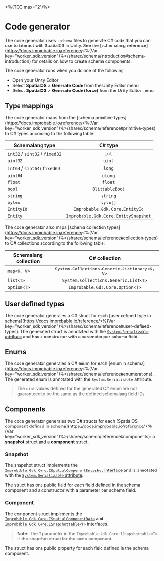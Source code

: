 <%(TOC max="2")%>

# Code generator

The code generator uses `.schema` files to generate C# code that you can use to interact with SpatialOS in Unity. See the [schemalang reference](https://docs.improbable.io/reference/<%(Var key="worker_sdk_version")%>/shared/schema/introduction#schema-introduction) for details on how to create schema components.

The code generator runs when you do one of the following:

* Open your Unity Editor
* Select **SpatialOS** > **Generate Code** from the Unity Editor menu
* Select **SpatialOS** > **Generate Code (force)** from the Unity Editor menu

## Type mappings

The code generator maps from the [schema primitive types](https://docs.improbable.io/reference/<%(Var key="worker_sdk_version")%>/shared/schema/reference#primitive-types) to C# types according to the following table:

| Schemalang type                | C# type      |
| ------------------------------ | :---------------------: |
| `int32` / `sint32` / `fixed32` | `int`                   |
| `uint32`                       | `uint`                  |
| `int64` / `sint64`/ `fixed64`  | `long`                  |
| `uint64`                       | `ulong`                 |
| `float`                        | `float`                 |
| `bool`                         | `BlittableBool`         |
| `string`                       | `string`                |
| `bytes`                        | `byte[]`                |
| `EntityId`                     | `Improbable.Gdk.Core.EntityId` |
| `Entity`                       | `Improbable.Gdk.Core.EntitySnapshot` |

The code generator also maps [schema collection types](https://docs.improbable.io/reference/<%(Var key="worker_sdk_version")%>/shared/schema/reference#collection-types) to C# collections according to the following table:

| Schemalang collection | C# collection                         |
| --------------------- | :-----------------------------------------------: |
| `map<K, V>`           | `System.Collections.Generic.Dictionary<K, V>`     |
| `list<T>`             | `System.Collections.Generic.List<T>`              |
| `option<T>`           | `Improbable.Gdk.Core.Option<T>`                   |

## User defined types

The code generator generates a C# struct for each [user defined type in schema](https://docs.improbable.io/reference/<%(Var key="worker_sdk_version")%>/shared/schema/reference#user-defined-types). The generated struct is annotated with the [`System.Serializable` attribute](https://docs.unity3d.com/ScriptReference/Serializable.html) and has a constructor with a parameter per schema field.

## Enums

The code generator generates a C# enum for each [enum in schema](https://docs.improbable.io/reference/<%(Var key="worker_sdk_version")%>/shared/schema/reference#enumerations). The generated enum is annotated with the [`System.Serializable` attribute](https://docs.unity3d.com/ScriptReference/Serializable.html).

> The `uint` values defined for the generated C# enum are not guaranteed to be the same as the defined schemalang field IDs.

## Components

The code generator generates two C# structs for each [SpatialOS component defined in schema](https://docs.improbable.io/reference/<%(Var key="worker_sdk_version")%>/shared/schema/reference#components): a **snapshot** struct and a **component** struct.

### Snapshot

The snapshot struct implements the [`Improbable.Gdk.Core.ISpatialComponentSnapshot` interface]({{urlRoot}}/api/core/i-spatial-component-snapshot) and is annotated with the [`System.Serializable` attribute](https://docs.unity3d.com/ScriptReference/Serializable.html).

The struct has one public field for each field defined in the schema component and a constructor with a parameter per schema field.

### Component

The component struct implements the [`Improbable.Gdk.Core.ISpatialComponentData`]({{urlRoot}}/api/core/i-spatial-component-data) and [`Improbable.Gdk.Core.ISnapshottable<T>`]({{urlRoot}}/api/core/i-snapshottable) interfaces.

> **Note:** The `T` parameter in the `Improbable.Gdk.Core.ISnapshottable<T>` is the snapshot struct for the same component.

The struct has one public property for each field defined in the schema component.
